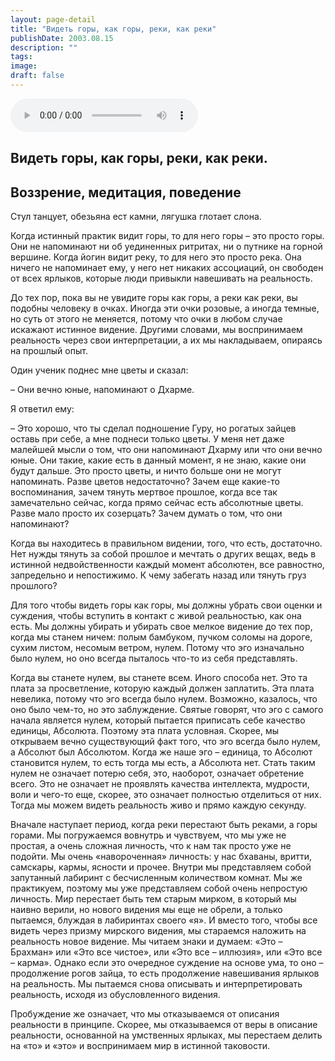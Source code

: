 ```yaml
---
layout: page-detail
title: "Видеть горы, как горы, реки, как реки"
publishDate: 2003.08.15
description: ""
tags:
image:
draft: false
---
```


<audio title="2003.08.15 - Видеть горы, как горы, реки, как реки.mp3" src="/upload/iblock/031/0312298c5131b7b6a45ce8b10ee75ade.mp3" controls=""></audio>

## **Видеть горы, как горы, реки, как реки.**
## **Воззрение, медитация, поведение**
 Стул танцует, обезьяна ест камни, лягушка глотает слона.

  
 Когда истинный практик видит горы, то для него горы – это просто горы. Они не напоминают ни об уединенных ритритах, ни о путнике на горной вершине. Когда йогин видит реку, то для него это просто река. Она ничего не напоминает ему, у него нет никаких ассоциаций, он свободен от всех ярлыков, которые люди привыкли навешивать на реальность.

  
 До тех пор, пока вы не увидите горы как горы, а реки как реки, вы подобны человеку в очках. Иногда эти очки розовые, а иногда темные, но суть от этого не меняется, потому что очки в любом случае искажают истинное видение. Другими словами, мы воспринимаем реальность через свои интерпретации, а их мы накладываем, опираясь на прошлый опыт.

  
 Один ученик поднес мне цветы и сказал:

 – Они вечно юные, напоминают о Дхарме.

  
 Я ответил ему:

 – Это хорошо, что ты сделал подношение Гуру, но рогатых зайцев оставь при себе, а мне поднеси только цветы. У меня нет даже малейшей мысли о том, что они напоминают Дхарму или что они вечно юные. Они такие, какие есть в данный момент, я не знаю, какие они будут дальше. Это просто цветы, и ничто больше они не могут напоминать. Разве цветов недостаточно? Зачем еще какие-то воспоминания, зачем тянуть мертвое прошлое, когда все так замечательно сейчас, когда прямо сейчас есть абсолютные цветы. Разве мало просто их созерцать? Зачем думать о том, что они напоминают?

  
 Когда вы находитесь в правильном видении, того, что есть, достаточно. Нет нужды тянуть за собой прошлое и мечтать о других вещах, ведь в истинной недвойственности каждый момент абсолютен, все равностно, запредельно и непостижимо. К чему забегать назад или тянуть груз прошлого?

  
 Для того чтобы видеть горы как горы, мы должны убрать свои оценки и суждения, чтобы вступить в контакт с живой реальностью, как она есть. Мы должны убирать и убирать свое мелкое видение до тех пор, когда мы станем ничем: полым бамбуком, пучком соломы на дороге, сухим листом, несомым ветром, нулем. Потому что эго изначально было нулем, но оно всегда пыталось что-то из себя представлять.

  
 Когда вы станете нулем, вы станете всем. Иного способа нет. Это та плата за просветление, которую каждый должен заплатить. Эта плата невелика, потому что эго всегда было нулем. Возможно, казалось, что оно было чем-то, но это заблуждение. Святые говорят, что эго с самого начала является нулем, который пытается приписать себе качество единицы, Абсолюта. Поэтому эта плата условная. Скорее, мы открываем вечно существующий факт того, что эго всегда было нулем, а Абсолют был Абсолютом. Когда же наше эго – единица, то Абсолют становится нулем, то есть тогда мы есть, а Абсолюта нет. Стать таким нулем не означает потерю себя, это, наоборот, означает обретение всего. Это не означает не проявлять качества интеллекта, мудрости, воли и чего-то еще, скорее, это означает полностью отделиться от них. Тогда мы можем видеть реальность живо и прямо каждую секунду.

  
 Вначале наступает период, когда реки перестают быть реками, а горы горами. Мы погружаемся вовнутрь и чувствуем, что мы уже не простая, а очень сложная личность, что к нам так просто уже не подойти. Мы очень «навороченная» личность: у нас бхаваны, вритти, самскары, кармы, ясности и прочее. Внутри мы представляем собой запутанный лабиринт с бесчисленным количеством комнат. Мы же практикуем, поэтому мы уже представляем собой очень непростую личность. Мир перестает быть тем старым мирком, в который мы наивно верили, но нового видения мы еще не обрели, а только пытаемся, блуждая в лабиринтах своего «я». И вместо того, чтобы все видеть через призму мирского видения, мы стараемся наложить на реальность новое видение. Мы читаем знаки и думаем: «Это – Брахман» или «Это все чистое», или «Это все – иллюзия», или «Это все – карма». Однако если это очередное суждение на основе ума, то оно – продолжение рогов зайца, то есть продолжение навешивания ярлыков на реальность. Мы пытаемся снова описывать и интерпретировать реальность, исходя из обусловленного видения.

  
 Пробуждение же означает, что мы отказываемся от описания реальности в принципе. Скорее, мы отказываемся от веры в описание реальности, основанной на умственных ярлыках, мы перестаем делить на «то» и «это» и воспринимаем мир в истинной таковости.
  
  
